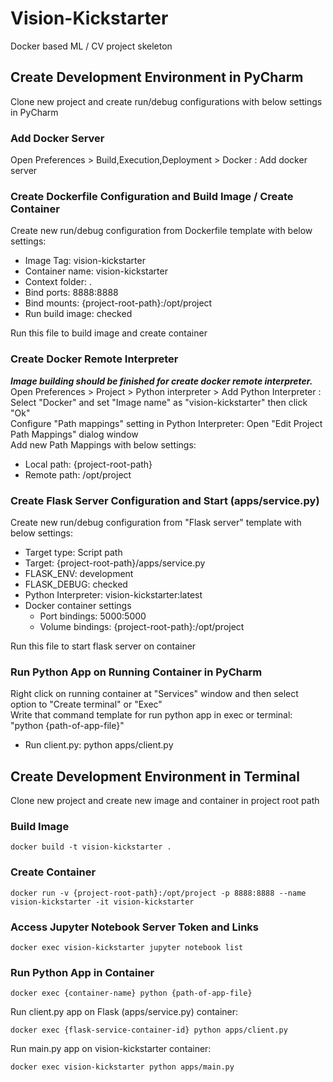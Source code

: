 # Vision-Kickstarter
Docker based ML / CV project skeleton
## Create Development Environment in PyCharm
Clone new project and create run/debug configurations with below settings in PyCharm
### Add Docker Server
Open Preferences > Build,Execution,Deployment > Docker : Add docker server
### Create Dockerfile Configuration and Build Image / Create Container
Create new run/debug configuration from Dockerfile template with below settings:
- Image Tag: vision-kickstarter
- Container name: vision-kickstarter
- Context folder: .
- Bind ports: 8888:8888
- Bind mounts: {project-root-path}:/opt/project
- Run build image: checked  

Run this file to build image and create container
### Create Docker Remote Interpreter
**_Image building should be finished for create docker remote interpreter._**  
Open Preferences > Project > Python interpreter > Add Python Interpreter : Select "Docker" and set "Image name" as "vision-kickstarter" then click "Ok"  
Configure "Path mappings" setting in Python Interpreter: Open "Edit Project Path Mappings" dialog window  
Add new Path Mappings with below settings:
- Local path: {project-root-path}
- Remote path: /opt/project
### Create Flask Server Configuration and Start (apps/service.py)
Create new run/debug configuration from "Flask server" template with below settings:
- Target type: Script path
- Target: {project-root-path}/apps/service.py
- FLASK_ENV: development
- FLASK_DEBUG: checked
- Python Interpreter: vision-kickstarter:latest
- Docker container settings 
    - Port bindings: 5000:5000
    - Volume bindings: {project-root-path}:/opt/project
  
Run this file to start flask server on container
### Run Python App on Running Container in PyCharm
Right click on running container at "Services" window and then select option to "Create terminal" or "Exec"  
Write that command template for run python app in exec or terminal: "python {path-of-app-file}"
- Run client.py: python apps/client.py

## Create Development Environment in Terminal
Clone new project and create new image and container in project root path
### Build Image
```
docker build -t vision-kickstarter .
```
### Create Container
```
docker run -v {project-root-path}:/opt/project -p 8888:8888 --name vision-kickstarter -it vision-kickstarter
```
### Access Jupyter Notebook Server Token and Links
```
docker exec vision-kickstarter jupyter notebook list
```
### Run Python App in Container
```
docker exec {container-name} python {path-of-app-file}
```
Run client.py app on Flask (apps/service.py) container:
```
docker exec {flask-service-container-id} python apps/client.py
```
Run main.py app on vision-kickstarter container:
```
docker exec vision-kickstarter python apps/main.py
```